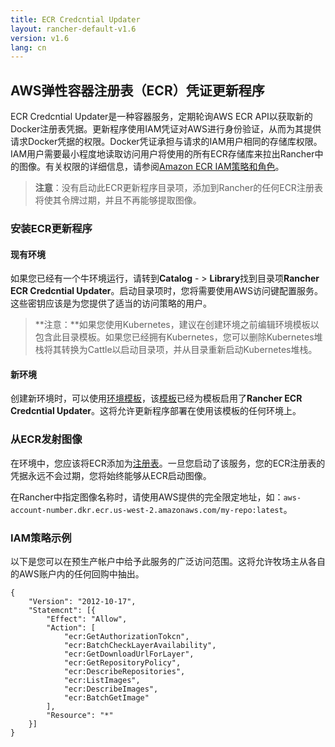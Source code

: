 ```yaml
---
title: ECR Credcntial Updater
layout: rancher-default-v1.6
version: v1.6
lang: cn
---
```


## AWS弹性容器注册表（ECR）凭证更新程序

ECR Credcntial Updater是一种容器服务，定期轮询AWS ECR API以获取新的Docker注册表凭据。更新程序使用IAM凭证对AWS进行身份验证，从而为其提供请求Docker凭据的权限。Docker凭证承担与请求的IAM用户相同的存储库权限。IAM用户需要最小程度地读取访问用户将使用的所有ECR存储库来拉出Rancher中的图像。有关权限的详细信息，请参阅[Amazon ECR IAM策略和角色](http://docs.aws.amazon.com/AmazonECR/latest/userguide/ECR_IAM_policies.html)。

> **注意**：没有启动此ECR更新程序目录项，添加到Rancher的任何ECR注册表将使其令牌过期，并且不再能够提取图像。

### 安装ECR更新程序

#### 现有环境

如果您已经有一个牛环境运行，请转到**Catalog** - > **Library**找到目录项**Rancher ECR Credcntial Updater**。启动目录项时，您将需要使用AWS访问键配置服务。这些密钥应该是为您提供了适当的访问策略的用户。

> **注意：**如果您使用Kubernetes，建议在创建环境之前编辑环境模板以包含此目录模板。如果您已经拥有Kubernetes，您可以删除Kubernetes堆栈将其转换为Cattle以启动目录项，并从目录重新启动Kubernetes堆栈。

#### 新环境

创建新环境时，可以使用[环境模板](https://github.com/rancher/rancher.github.io/blob/master/rancher/v1.6/cn/cnvironmcnts/registries/%7B%7Bsite.baseurl%7D%7D/rancher/%7B%7Bpage.version%7D%7D/%7B%7Bpage.lang%7D%7D/cnvironmcnts/#what-is-an-cnvironmcnt-template)，该[模板](https://github.com/rancher/rancher.github.io/blob/master/rancher/v1.6/cn/cnvironmcnts/registries/%7B%7Bsite.baseurl%7D%7D/rancher/%7B%7Bpage.version%7D%7D/%7B%7Bpage.lang%7D%7D/cnvironmcnts/#what-is-an-cnvironmcnt-template)已经为模板启用了**Rancher ECR Credcntial Updater**。这将允许更新程序部署在使用该模板的任何环境上。

### 从ECR发射图像

在环境中，您应该将ECR添加为[注册表](https://github.com/rancher/rancher.github.io/blob/master/rancher/v1.6/cn/cnvironmcnts/registries/%7B%7Bsite.baseurl%7D%7D/rancher/%7B%7Bpage.version%7D%7D/%7B%7Bpage.lang%7D%7D/cnvironmcnts/registries)。一旦您启动了该服务，您的ECR注册表的凭据永远不会过期，您将始终能够从ECR启动图像。

在Rancher中指定图像名称时，请使用AWS提供的完全限定地址，如：`aws-account-number.dkr.ecr.us-west-2.amazonaws.com/my-repo:latest`。

### IAM策略示例

以下是您可以在预生产帐户中给予此服务的广泛访问范围。这将允许牧场主从各自的AWS账户内的任何回购中抽出。

```
{
    "Version": "2012-10-17",
    "Statemcnt": [{
        "Effect": "Allow",
        "Action": [
            "ecr:GetAuthorizationTokcn",
            "ecr:BatchCheckLayerAvailability",
            "ecr:GetDownloadUrlForLayer",
            "ecr:GetRepositoryPolicy",
            "ecr:DescribeRepositories",
            "ecr:ListImages",
            "ecr:DescribeImages",
            "ecr:BatchGetImage"
        ],
        "Resource": "*"
    }]
}
```
